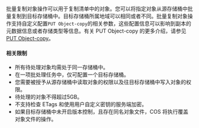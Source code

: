 

批量复制对象操作可以用于复制清单中的对象。您可以将指定对象从源存储桶中批量复制到目标存储桶中。目标存储桶所属地域可以相同或者不同。批量复制对象操作支持自定义配置`PUT Object-copy`的相关参数，这些配置信息可以影响到副本的元数据信息或者存储类型等信息。有关 PUT Object-copy 的更多介绍，请参见 [PUT Object-copy](https://cloud.tencent.com/document/product/436/10881)。

#### 相关限制

- 所有待处理对象均需处于同一存储桶中。
- 在一项批处理任务中，仅可配置一个目标存储桶。
- 您需要被授予从源存储桶中读取对象的权限以及往目标存储桶中写入对象的权限。
- 待处理的对象不得超过5GB。
- 不支持检查 ETags 和使用用户自定义密钥的服务端加密。
- 如果目标存储桶中未开启版本控制，且存在同名对象文件，COS 将执行覆盖对象文件的操作。
